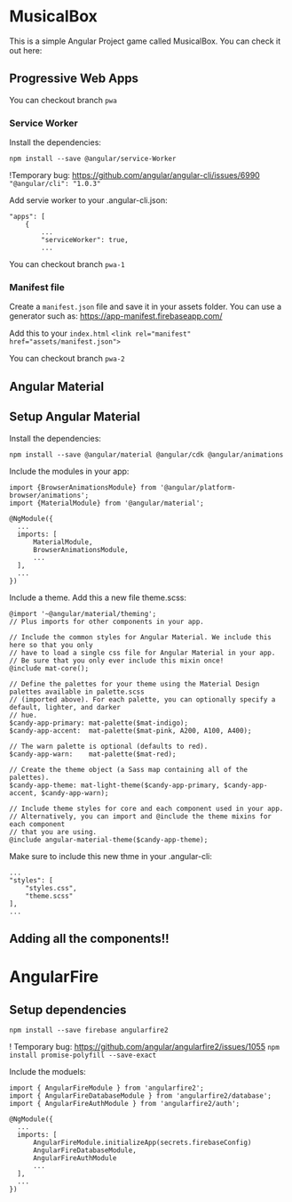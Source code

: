 # MusicalBox

This is a simple Angular Project game called MusicalBox. You can check it out here:

## Progressive Web Apps

You can checkout branch `pwa`

### Service Worker
Install the dependencies:
```
npm install --save @angular/service-Worker
```
!Temporary bug: https://github.com/angular/angular-cli/issues/6990
`"@angular/cli": "1.0.3"`

Add servie worker to your .angular-cli.json:
```
"apps": [
    {
        ...
        "serviceWorker": true,
        ...
```

You can checkout branch `pwa-1`

### Manifest file
Create a `manifest.json` file and save it in your assets folder.
You can use a generator such as: https://app-manifest.firebaseapp.com/

Add this to your `index.html`
`<link rel="manifest" href="assets/manifest.json">`

You can checkout branch `pwa-2`


## Angular Material

## Setup Angular Material

Install the dependencies:
```
npm install --save @angular/material @angular/cdk @angular/animations
```

Include the modules in your app:
```
import {BrowserAnimationsModule} from '@angular/platform-browser/animations';
import {MaterialModule} from '@angular/material';

@NgModule({
  ...
  imports: [
      MaterialModule,
      BrowserAnimationsModule,
      ...
  ],
  ...
})
```

Include a theme. Add this a new file theme.scss:
```
@import '~@angular/material/theming';
// Plus imports for other components in your app.

// Include the common styles for Angular Material. We include this here so that you only
// have to load a single css file for Angular Material in your app.
// Be sure that you only ever include this mixin once!
@include mat-core();

// Define the palettes for your theme using the Material Design palettes available in palette.scss
// (imported above). For each palette, you can optionally specify a default, lighter, and darker
// hue.
$candy-app-primary: mat-palette($mat-indigo);
$candy-app-accent:  mat-palette($mat-pink, A200, A100, A400);

// The warn palette is optional (defaults to red).
$candy-app-warn:    mat-palette($mat-red);

// Create the theme object (a Sass map containing all of the palettes).
$candy-app-theme: mat-light-theme($candy-app-primary, $candy-app-accent, $candy-app-warn);

// Include theme styles for core and each component used in your app.
// Alternatively, you can import and @include the theme mixins for each component
// that you are using.
@include angular-material-theme($candy-app-theme);
```
Make sure to include this new thme in your .angular-cli:
```
...
"styles": [
    "styles.css",
    "theme.scss"
],
...
```

## Adding all the components!!

# AngularFire

## Setup dependencies
```
npm install --save firebase angularfire2
```

! Temporary bug: https://github.com/angular/angularfire2/issues/1055
`npm install promise-polyfill --save-exact`


Include the moduels:
```
import { AngularFireModule } from 'angularfire2';
import { AngularFireDatabaseModule } from 'angularfire2/database';
import { AngularFireAuthModule } from 'angularfire2/auth';

@NgModule({
  ...
  imports: [
      AngularFireModule.initializeApp(secrets.firebaseConfig)
      AngularFireDatabaseModule,
      AngularFireAuthModule
      ...
  ],
  ...
})
```